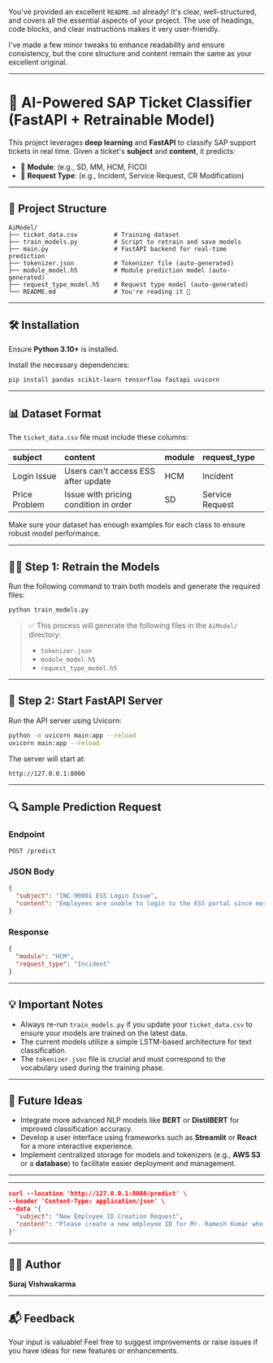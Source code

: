 You've provided an excellent `README.md` already\! It's clear, well-structured, and covers all the essential aspects of your project. The use of headings, code blocks, and clear instructions makes it very user-friendly.

I've made a few minor tweaks to enhance readability and ensure consistency, but the core structure and content remain the same as your excellent original.

-----

# 🚀 AI-Powered SAP Ticket Classifier (FastAPI + Retrainable Model)

This project leverages **deep learning** and **FastAPI** to classify SAP support tickets in real time. Given a ticket's **subject** and **content**, it predicts:

  * 📂 **Module**: (e.g., SD, MM, HCM, FICO)
  * 📝 **Request Type**: (e.g., Incident, Service Request, CR Modification)

-----

## 📁 Project Structure

```
AiModel/
├── ticket_data.csv          # Training dataset
├── train_models.py          # Script to retrain and save models
├── main.py                  # FastAPI backend for real-time prediction
├── tokenizer.json           # Tokenizer file (auto-generated)
├── module_model.h5          # Module prediction model (auto-generated)
├── request_type_model.h5    # Request type model (auto-generated)
└── README.md                # You're reading it 🙂
```

-----

## 🛠️ Installation

Ensure **Python 3.10+** is installed.

Install the necessary dependencies:

```bash
pip install pandas scikit-learn tensorflow fastapi uvicorn
```

-----

## 📊 Dataset Format

The `ticket_data.csv` file must include these columns:

| subject         | content                               | module | request\_type   |
| :-------------- | :------------------------------------ | :----- | :-------------- |
| Login Issue     | Users can't access ESS after update   | HCM    | Incident        |
| Price Problem   | Issue with pricing condition in order | SD     | Service Request |

Make sure your dataset has enough examples for each class to ensure robust model performance.

-----

## 🏋️‍♂️ Step 1: Retrain the Models

Run the following command to train both models and generate the required files:

```bash
python train_models.py
```

> ✅ This process will generate the following files in the `AiModel/` directory:
>
>   * `tokenizer.json`
>   * `module_model.h5`
>   * `request_type_model.h5`

-----

## 🚀 Step 2: Start FastAPI Server

Run the API server using Uvicorn:

```bash
python -m uvicorn main:app --reload
uvicorn main:app --reload
```

The server will start at:

```
http://127.0.0.1:8000
```

-----

## 🔍 Sample Prediction Request

### Endpoint

```
POST /predict
```

### JSON Body

```json
{
  "subject": "INC-90001 ESS Login Issue",
  "content": "Employees are unable to login to the ESS portal since morning."
}
```

### Response

```json
{
  "module": "HCM",
  "request_type": "Incident"
}
```

-----

## 💡 Important Notes

  * Always re-run `train_models.py` if you update your `ticket_data.csv` to ensure your models are trained on the latest data.
  * The current models utilize a simple LSTM-based architecture for text classification.
  * The `tokenizer.json` file is crucial and must correspond to the vocabulary used during the training phase.

-----

## 🌱 Future Ideas

  * Integrate more advanced NLP models like **BERT** or **DistilBERT** for improved classification accuracy.
  * Develop a user interface using frameworks such as **Streamlit** or **React** for a more interactive experience.
  * Implement centralized storage for models and tokenizers (e.g., **AWS S3** or a **database**) to facilitate easier deployment and management.

-----

-----

```json
curl --location 'http://127.0.0.1:8000/predict' \
--header 'Content-Type: application/json' \
--data '{
  "subject": "New Employee ID Creation Request",
  "content": "Please create a new employee ID for Mr. Ramesh Kumar who joined on 25 July. The employee should be assigned to cost center 2023 and location Mumbai."
}'

```
-----


## 👨‍💻 Author

**Suraj Vishwakarma**

-----

## 📬 Feedback

Your input is valuable\! Feel free to suggest improvements or raise issues if you have ideas for new features or enhancements.